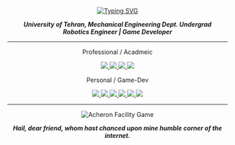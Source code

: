<div>
<p align="center">
<a href="https://git.io/typing-svg"><img src="https://readme-typing-svg.demolab.com?font=Fira+Code&duration=1000&pause=1000&color=38C2FF&center=true&vCenter=true&random=false&width=435&lines=Arvin+Mohammadi;Robotics+Engineer+%26+Game+Developer" alt="Typing SVG" /></a>
</p>
</div>

<div>
  <p align="center"><b><i>
    University of Tehran, Mechanical Engineering Dept. Undergrad <br>
    Robotics Engineer | Game Developer 
  </p></b></i>
</div>

---

<div>
  <p align="center">
    Professional / Acadmeic
  </p>
  <p align="center">
    <a href="mailto:arvin.mohammadi@ut.ac.ir">
      <img src="https://img.shields.io/badge/Email-white?style=flat-square&logo=gmail&logoColor=white&color=black">
    </a>
    <a href="https://www.linkedin.com/in/arvin-mohammadi/">
      <img src="https://img.shields.io/badge/LinkedIn-white?style=flat-square&logo=linkedin&logoColor=white&color=black">
    </a>
    <a href='https://scholar.google.com/citations?hl=en&user=he-M2gUAAAAJ'>
        <img src='https://img.shields.io/badge/Google_Scholar-white?style=flat-square&logo=googlescholar&logoColor=white&color=black'>
    </a>
    <a href='https://www.researchgate.net/profile/Arvin-Mohammadi-3'>
        <img src='https://img.shields.io/badge/researchgate-badge?style=flat-square&logo=researchgate&logoColor=black&labelColor=white&color=black'>
    </a>
  <p align="center">
    Personal / Game-Dev
  </p>
  <p align="center">
    <a href="mailto:arvin1844m@gmail.com">
      <img src="https://img.shields.io/badge/Email-white?style=flat-square&logo=gmail&logoColor=white&color=black">
    </a>
    <a href="https://www.instagram.com/frostbytegamestudio/">
      <img src="https://img.shields.io/badge/Instagram%20-%20black?style=flat-square&logo=instagram&logoColor=Black">
    </a>
    <a href="https://bsky.app/profile/frostbytestudio.bsky.social">
      <img src="https://img.shields.io/badge/Bluesky%20-%20black?style=flat-square&logo=bluesky&logoColor=white">
    </a>
    <a href='https://frostbyte-studio.itch.io/'>
        <img src='https://img.shields.io/badge/Itch-black?style=flat&logo=itchdotio&logoColor=white'>
    </a>
    <a href='https://patreon.com/FrostByteStudio'>
        <img src='https://img.shields.io/badge/Patreon-black?style=flat&logo=patreon&logoColor=white'>
    </a>
    <a href='https://www.reddit.com/user/FrostByteStudio/?utm_source=share&utm_medium=web3x&utm_name=web3xcss&utm_term=1&utm_content=share_button'>
        <img src='https://img.shields.io/badge/Reddit%20-%20Black?style=flat-square&logo=reddit&logoColor=white&color=black'>
    </a>
  </p>
</div>

---

<p align="center">
  <img src="https://github.com/user-attachments/assets/27070fb0-c09a-4002-990b-abd851447aa7" title="Acheron Facility Game">
</p>


<div>
  <p align="center"><b><i> 
    Hail, dear friend, whom hast chanced upon mine humble corner of the internet. 
  </p></b></i>
</div>
